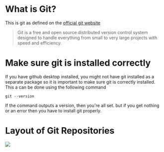 # What is Git?
This is git as defined on the [official git website](https://git-scm.com/)
> Git is a free and open source distributed version control system designed to handle everything from small to very large projects with speed and efficiency.

# Make sure git is installed correctly
If you have github desktop installed, you might not have git installed as a separate package so it is important to make sure git is correctly installed. This a can be done using the following command
```
git --version
```
If the command outputs a version, then you're all set. but if you get nothing or an error then you have to install git properly.

# Layout of Git Repositories
![](git_areas.avif)

